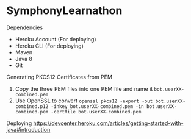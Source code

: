 # SymphonyLearnathon

Dependencies
- Heroku Account (For deploying)
- Heroku CLI (For deploying)
- Maven
- Java 8
- Git 

Generating PKCS12 Certificates from PEM
1. Copy the three PEM files into one PEM file and name it ```bot.userXX-combined.pem```
2. Use OpenSSL to convert ```openssl pkcs12 -export -out bot.userXX-combined.p12 -inkey bot.userXX-combined.pem -in bot.userXX-combined.pem -certfile bot.userXX-combined.pem``` 

Deploying
https://devcenter.heroku.com/articles/getting-started-with-java#introduction